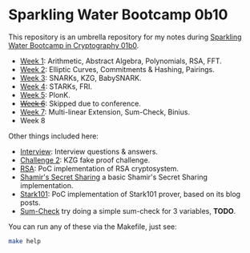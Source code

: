 # Sparkling Water Bootcamp 0b10

This repository is an umbrella repository for my notes during [Sparkling Water Bootcamp in Cryptography 01b0](https://github.com/lambdaclass/lambdaworks/blob/bootcamp0b10/bootcamp/sparkling_water_0b10.md).

- [Week 1](./docs/WEEK-1.md): Arithmetic, Abstract Algebra, Polynomials, RSA, FFT.
- [Week 2](./docs/WEEK-2.md): Elliptic Curves, Commitments & Hashing, Pairings.
- [Week 3](./docs/WEEK-3.md): SNARKs, KZG, BabySNARK.
- [Week 4](./docs/WEEK-4.md): STARKs, FRI.
- [Week 5](./docs/WEEK-5.md): PlonK.
- <strike>[Week 6](./docs/WEEK-6.md)</strike>: Skipped due to conference.
- [Week 7](./docs/WEEK-7.md): Multi-linear Extension, Sum-Check, Binius.
- Week 8

Other things included here:

- [Interview](./challenges/interview/README.md): Interview questions & answers.
- [Challenge 2](./challenges/chal2/README.md): KZG fake proof challenge.
- [RSA](./exercises/rsa/): PoC implementation of RSA cryptosystem.
- [Shamir's Secret Sharing](./exercises/shamir-secret-share/) a basic Shamir's Secret Sharing implementation.
- [Stark101](./snarks/stark101/README.md): PoC implementation of Stark101 prover, based on its blog posts.
- [Sum-Check](./exercises/sumcheck/) try doing a simple sum-check for 3 variables, **TODO**.

You can run any of these via the Makefile, just see:

```sh
make help
```
